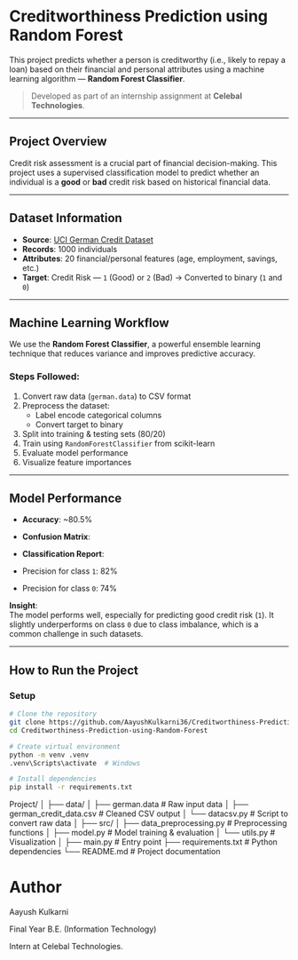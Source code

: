 #  Creditworthiness Prediction using Random Forest

This project predicts whether a person is creditworthy (i.e., likely to repay a loan) based on their financial and personal attributes using a machine learning algorithm — **Random Forest Classifier**.

> Developed as part of an internship assignment at **Celebal Technologies**.

---

##  Project Overview

Credit risk assessment is a crucial part of financial decision-making. This project uses a supervised classification model to predict whether an individual is a **good** or **bad** credit risk based on historical financial data.

---

##  Dataset Information

- **Source**: [UCI German Credit Dataset](https://archive.ics.uci.edu/dataset/144/statlog+german+credit+data)
- **Records**: 1000 individuals
- **Attributes**: 20 financial/personal features (age, employment, savings, etc.)
- **Target**: Credit Risk — `1` (Good) or `2` (Bad) → Converted to binary (`1` and `0`)

---
##  Machine Learning Workflow

We use the **Random Forest Classifier**, a powerful ensemble learning technique that reduces variance and improves predictive accuracy.

###  Steps Followed:
1. Convert raw data (`german.data`) to CSV format
2. Preprocess the dataset:
   - Label encode categorical columns
   - Convert target to binary
3. Split into training & testing sets (80/20)
4. Train using `RandomForestClassifier` from scikit-learn
5. Evaluate model performance
6. Visualize feature importances

---

##  Model Performance

-  **Accuracy**: ~80.5%
-  **Confusion Matrix**:

- **Classification Report**:
- Precision for class `1`: 82%
- Precision for class `0`: 74%

 **Insight**:  
The model performs well, especially for predicting good credit risk (`1`). It slightly underperforms on class `0` due to class imbalance, which is a common challenge in such datasets.

---

##  How to Run the Project

###  Setup

```bash
# Clone the repository
git clone https://github.com/AayushKulkarni36/Creditworthiness-Prediction-using-Random-Forest.git
cd Creditworthiness-Prediction-using-Random-Forest

# Create virtual environment
python -m venv .venv
.venv\Scripts\activate  # Windows

# Install dependencies
pip install -r requirements.txt
```

Project/
│
├── data/
│   ├── german.data               # Raw input data
│   ├── german_credit_data.csv    # Cleaned CSV output
│   └── datacsv.py                # Script to convert raw data
│
├── src/
│   ├── data_preprocessing.py     # Preprocessing functions
│   ├── model.py                  # Model training & evaluation
│   └── utils.py                  # Visualization
│
├── main.py                       # Entry point
├── requirements.txt              # Python dependencies
└── README.md                     # Project documentation

#  Author
Aayush Kulkarni

Final Year B.E. (Information Technology)

Intern at Celebal Technologies.
